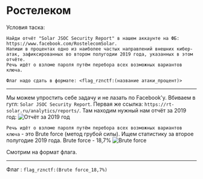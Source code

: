 # Ростелеком

Условия таска:
```
Найди отчёт "Solar JSOC Security Report" в нашем аккаунте на ФБ:
https://www.facebook.com/RostelecomSolar.
Напиши в процентах одно из наиболее частых направлений внешних кибер-атак, зафиксированных во втором полугодии 2019 года, указанных в этом отчёте.
Речь идёт о взломе пароля путём перебора всех возможных вариантов ключа.

Флаг надо сдать в формате: <flag_rznctf:(название атаки_процент)> 
```
---

Мы можем упростить себе задачу и не лазать по Facebook'у. Вбиваем в гугл: `Solar JSOC Security Report`.
Первая же ссылка: `https://rt-solar.ru/analytics/reports/`. Там находим нужный нам отчёт за 2019 год: 
![Отчёт за 2019 год](https://cdn.discordapp.com/attachments/695389762034597980/704417013178826762/1.png)

`Речь идёт о взломе пароля путём перебора всех возможных вариантов ключа` - это Brute force (метод грубой силы).
Ищем статистику за второе полугодие 2019 года. Brute force - 18,7%
![Brute force](https://cdn.discordapp.com/attachments/695389762034597980/704417975427661945/2.png) 

Смотрим на формат флага.

---

Флаг : `flag_rznctf:(Brute force_18,7%)`
